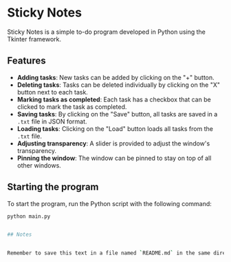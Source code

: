 # Sticky Notes

Sticky Notes is a simple to-do program developed in Python using the Tkinter framework.

## Features

- **Adding tasks**: New tasks can be added by clicking on the "+" button.
- **Deleting tasks**: Tasks can be deleted individually by clicking on the "X" button next to each task.
- **Marking tasks as completed**: Each task has a checkbox that can be clicked to mark the task as completed.
- **Saving tasks**: By clicking on the "Save" button, all tasks are saved in a `.txt` file in JSON format.
- **Loading tasks**: Clicking on the "Load" button loads all tasks from the `.txt` file.
- **Adjusting transparency**: A slider is provided to adjust the window's transparency.
- **Pinning the window**: The window can be pinned to stay on top of all other windows.

## Starting the program

To start the program, run the Python script with the following command:

```sh
python main.py


## Notes


Remember to save this text in a file named `README.md` in the same directory as your `main.py` script for the Sticky Notes program. This will serve as the updated documentation for your application.
